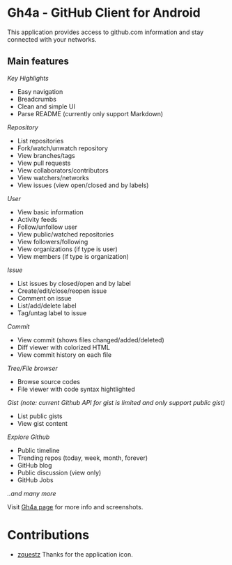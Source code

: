 Gh4a - GitHub Client for Android
================================
This application provides access to github.com information  and stay connected with your networks.

Main features
-------------
*Key Highlights*

* Easy navigation
* Breadcrumbs
* Clean and simple UI
* Parse README (currently only support Markdown)

*Repository*

* List repositories
* Fork/watch/unwatch repository
* View branches/tags
* View pull requests
* View collaborators/contributors
* View watchers/networks
* View issues (view open/closed and by labels)

*User*

* View basic information 
* Activity feeds
* Follow/unfollow user
* View public/watched repositories
* View followers/following
* View organizations (if type is user)
* View members (if type is organization)

*Issue*

* List issues by closed/open and by label
* Create/edit/close/reopen issue
* Comment on issue
* List/add/delete label
* Tag/untag label to issue

*Commit*

* View commit (shows files changed/added/deleted)
* Diff viewer with colorized HTML
* View commit history on each file

*Tree/File browser*

* Browse source codes
* File viewer with code syntax hightlighted

*Gist (note: current Github API for gist is limited and only support public gist)*

* List public gists
* View gist content

*Explore Github*

* Public timeline
* Trending repos (today, week, month, forever)
* GitHub blog
* Public discussion (view only)
* GitHub Jobs

<i>..and many more</i>

Visit [Gh4a page](http://slapperwan.github.com/gh4a/) for more info and screenshots.

Contributions
=============

* [zquestz](https://github.com/zquestz)  Thanks for the application icon.

